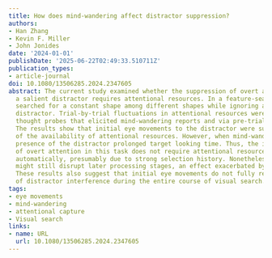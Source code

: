 ```yaml
---
title: How does mind-wandering affect distractor suppression?
authors:
- Han Zhang
- Kevin F. Miller
- John Jonides
date: '2024-01-01'
publishDate: '2025-06-22T02:49:33.510711Z'
publication_types:
- article-journal
doi: 10.1080/13506285.2024.2347605
abstract: The current study examined whether the suppression of overt attention to
  a salient distractor requires attentional resources. In a feature-search task, participants
  searched for a constant shape among different shapes while ignoring a uniquely coloured
  distractor. Trial-by-trial fluctuations in attentional resources were assessed via
  thought probes that elicited mind-wandering reports and via pre-trial pupil sizes.
  The results show that initial eye movements to the distractor were suppressed regardless
  of the availability of attentional resources. However, when mind-wandering, the
  presence of the distractor prolonged target looking time. Thus, the initial deployment
  of overt attention in this task does not require attentional resources and can proceed
  automatically, presumably due to strong selection history. Nonetheless, the distractor
  might still disrupt later processing stages, an effect exacerbated by mind-wandering.
  These results also suggest that initial eye movements do not fully reflect the extent
  of distractor interference during the entire course of visual search.
tags:
- eye movements
- mind-wandering
- attentional capture
- Visual search
links:
- name: URL
  url: 10.1080/13506285.2024.2347605
---
```

